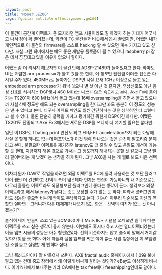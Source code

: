 ```yaml
---
layout: post
title: "Mooer GE200"
tags: [guitar multiple effects,mooer,ge200]
---
```


이 물건이 공간계 이펙트가 좀 모자라면 앰프 시뮬이라도 잘 하겠지 하는 기대가 어긋나고 나서 정이 확 떨어졌는데, 외관이 TC 물건들과 비슷해서 몹시 끌렸지만, 어쨌든 내가 개인적으로 이 물건의 firmware를 스스로 hacking 할 수 있으면 계속 가지고 있고 싶다만. 사실 그런 의미에서는 매우 좋은 개발용 플랫폼이 될 수 있으니 raspberry pi 같은 데서 끙끙대고 있을 이유가 없으니 말이다.

어쨌든 좀 더 리서치 해보자면 이 물건 안에 ADSP-21489가 들어있다고 한다. 아마도 UI는 저렴한 arm processor가 돌고 있을 듯 한데, 이 정도면 웬만큼 어려운 연산은 다 시킬 수가 있다. 450MHz로 돌아가는 DSP면 사실 요새 1GHz 이상으로 돌고 있는 embedded arm processor가 워낙 많으니 별 것 아닌 것 같지만, 영상신호도 아닌 음성 신호를 처리하는 DSP로서 450 MHz는 나쁘지 않은 속도라고 본다. Axe Fx에 들어가는 TS201이 600 MHz에서 돌고 있는데 16배 oversampling을 하면서 돌고 있으니까 사실 4배 정도만 해도 되는 oversampling을 한다고만 봐도 충분히 이 정도의 성능은 낼 수 있다고 본다. 더구나 이펙트 체인도 훨씬 간단하다는 것을 생각하면 더 그렇다고 볼 수 있다. 물론 단순히 클럭을 가지고 평가하긴 뭐한게 DSP이긴 하다만. 어쨌든 TS201도 단종되고 Axe Fx 3에서는 새로운 DSP를 쓰니까 더 얘기할 필요는 없다만.

일단 이 DSP로 floating point 연산도 되고 FIR/FFT acceleration까지 되는 마당에 사실 못 할게 하나도 없는데 퍼포먼스가 이것 밖에 안나오는 것은 순전히 알고리즘 문제라고 본다. 불필요한 이펙트를 제거하면 latency도 더 줄일 수 있고 음질도 개선이 가능할 듯 한데, 지금까지 해온 것으로 봐서는 그 정도까지 해내지는 못할 것 같으니 그냥 빨리 팔아버리는 게 낫겠다는 생각을 하게 된다. 그냥 AX8을 사는 게 뭘로 봐도 나은 선택이다.

어차피 뭔가 DAW로 작업을 하려면 외장 이펙트를 PC에 물려 사용하는 것 보단 플러그인이 훨씬 더 간편하고 선택의 폭이 넓은데다 언제든 편집이 가능하니까 내 기준으로는 아무리 훌륭한 이펙트라도 외장형보단 플러그인이 좋다는 생각이 든다. 생각보다 외장 이펙트라고 해서 latency가 낮다는 것도 보장할 수가 없는 듯 하다. 따라서 플러그인이라도 성능만 좋으면 비싸게 받아도 무방하다고 본다. 기능이 아무리 단순해도 자신의 역할만 잘하면 - 그러니까 다른 대체재가 나오지 않는 한은 - 선택의 여지가 없는 것 아니겠는가? 

솔직히 내가 만들어 쓰고 있는 JCM800이나 Mark IIc+ 시뮬을 쓰다보면 솔직히 다른 이펙트를 쓰고 싶은 생각이 들지 않는다. 이번에도 혹시나 하고 사본 멀티이펙터였는데 이들 앰프 시뮬의 성능은 아주 형편없었다. 전혀 비슷하지도 않고 솔직히 말해서 거지같았다가 맞을 듯 하다. 아예 이들의 실물 앰프를 써본 적이 없는 사람 입장에선 이 모델링 된 소릴 듣고 실망할 게 뻔하다 싶다.

그냥 플러그인이나 잘 만들어서 쓰련다. AX8 fractal audio 홈페이지에서 1,099 불에 팔고 있는 건데 중고 장터에서 왜 이렇게 비싸게 팔리는 것인가? eBay도 이상하게 비싸다. 이거 NH에서 보내주는 거라 CA에서는 tax free에다 freeshipping인데도 말이다. 
